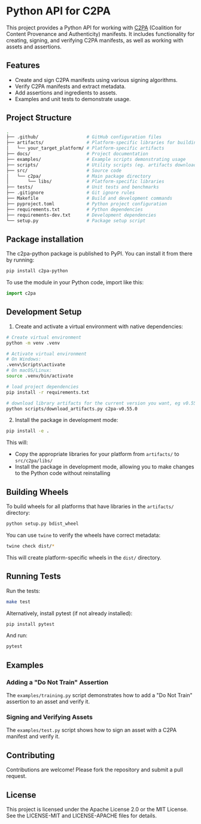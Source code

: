 # Python API for C2PA

This project provides a Python API for working with [C2PA](https://c2pa.org/) (Coalition for Content Provenance and Authenticity) manifests. It includes functionality for creating, signing, and verifying C2PA manifests, as well as working with assets and assertions.

## Features

- Create and sign C2PA manifests using various signing algorithms.
- Verify C2PA manifests and extract metadata.
- Add assertions and ingredients to assets.
- Examples and unit tests to demonstrate usage.

## Project Structure

```bash
.
├── .github/                  # GitHub configuration files
├── artifacts/                # Platform-specific libraries for building (per subfolder)
│   └── your_target_platform/ # Platform-specific artifacts
├── docs/                     # Project documentation
├── examples/                 # Example scripts demonstrating usage
├── scripts/                  # Utility scripts (eg. artifacts download)
├── src/                      # Source code
│   └── c2pa/                 # Main package directory
│       └── libs/             # Platform-specific libraries
├── tests/                    # Unit tests and benchmarks
├── .gitignore                # Git ignore rules
├── Makefile                  # Build and development commands
├── pyproject.toml            # Python project configuration
├── requirements.txt          # Python dependencies
├── requirements-dev.txt      # Development dependencies
└── setup.py                  # Package setup script
```

## Package installation

The c2pa-python package is published to PyPI. You can install it from there by running:

```bash
pip install c2pa-python
```

To use the module in your Python code, import like this:

```python
import c2pa
```

## Development Setup

1. Create and activate a virtual environment with native dependencies:

```bash
# Create virtual environment
python -m venv .venv

# Activate virtual environment
# On Windows:
.venv\Scripts\activate
# On macOS/Linux:
source .venv/bin/activate

# load project dependencies
pip install -r requirements.txt

# download library artifacts for the current version you want, eg v0.55.0
python scripts/download_artifacts.py c2pa-v0.55.0
```

2. Install the package in development mode:

```bash
pip install -e .
```

This will:

- Copy the appropriate libraries for your platform from `artifacts/` to `src/c2pa/libs/`
- Install the package in development mode, allowing you to make changes to the Python code without reinstalling

## Building Wheels

To build wheels for all platforms that have libraries in the `artifacts/` directory:

```bash
python setup.py bdist_wheel
```

You can use `twine` to verify the wheels have correct metadata:

```bash
twine check dist/*
```

This will create platform-specific wheels in the `dist/` directory.

## Running Tests

Run the tests:

```bash
make test
```

Alternatively, install pytest (if not already installed):

```bash
pip install pytest
```

And run:

```bash
pytest
```

## Examples

### Adding a "Do Not Train" Assertion

The `examples/training.py` script demonstrates how to add a "Do Not Train" assertion to an asset and verify it.

### Signing and Verifying Assets

The `examples/test.py` script shows how to sign an asset with a C2PA manifest and verify it.

## Contributing

Contributions are welcome! Please fork the repository and submit a pull request.

## License

This project is licensed under the Apache License 2.0 or the MIT License. See the LICENSE-MIT and LICENSE-APACHE files for details.
